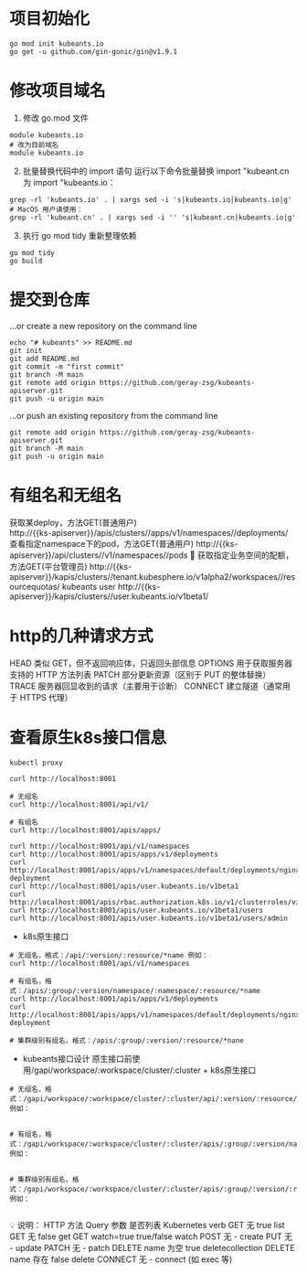 # 项目初始化
```
go mod init kubeants.io
go get -u github.com/gin-gonic/gin@v1.9.1
```

# 修改项目域名
1. 修改 go.mod 文件
```
module kubeants.io
# 改为目前域名
module kubeants.io
```
2. 批量替换代码中的 import 语句 运行以下命令批量替换 import "kubeant.cn 为 import "kubeants.io：
```
grep -rl 'kubeants.io' . | xargs sed -i 's|kubeants.io|kubeants.io|g'
# MacOS 用户请使用：
grep -rl 'kubeant.cn' . | xargs sed -i '' 's|kubeant.cn|kubeants.io|g'
```
3. 执行 go mod tidy 重新整理依赖
```
go mod tidy
go build
```


# 提交到仓库
…or create a new repository on the command line
```
echo "# kubeants" >> README.md
git init
git add README.md
git commit -m "first commit"
git branch -M main
git remote add origin https://github.com/geray-zsg/kubeants-apiserver.git
git push -u origin main
```
…or push an existing repository from the command line
```
git remote add origin https://github.com/geray-zsg/kubeants-apiserver.git
git branch -M main
git push -u origin main
```

# 有组名和无组名
获取某deploy，方法GET(普通用户)      
http://{{ks-apiserver}}/apis/clusters/<cluster>/apps/v1/namespaces/<namespace>/deployments/<deployment>
查看指定namespace下的pod，方法GET(普通用户)
http://{{ks-apiserver}}/api/clusters/<cluster>/v1/namespaces/<namespace>/pods
	获取指定业务空间的配额，方法GET(平台管理员)
http://{{ks-apiserver}}/kapis/clusters/<cluster>/tenant.kubesphere.io/v1alpha2/workspaces/<workspace>/resourcequotas/<workspace>
kubeants user
http://{{ks-apiserver}}/kapis/clusters/<cluster>/user.kubeants.io/v1beta1/

# http的几种请求方式
HEAD	类似 GET，但不返回响应体，只返回头部信息
OPTIONS	用于获取服务器支持的 HTTP 方法列表
PATCH	部分更新资源（区别于 PUT 的整体替换）
TRACE	服务器回显收到的请求（主要用于诊断）
CONNECT	建立隧道（通常用于 HTTPS 代理）

# 查看原生k8s接口信息
```
kubectl proxy

curl http://localhost:8001

# 无组名
curl http://localhost:8001/api/v1/

# 有组名
curl http://localhost:8001/apis/apps/

curl http://localhost:8001/api/v1/namespaces
curl http://localhost:8001/apis/apps/v1/deployments
curl http://localhost:8001/apis/apps/v1/namespaces/default/deployments/nginx-deployment
curl http://localhost:8001/apis/user.kubeants.io/v1beta1
curl http://localhost:8001/apis/rbac.authorization.k8s.io/v1/clusterroles/view
curl http://localhost:8001/apis/user.kubeants.io/v1beta1/users
curl http://localhost:8001/apis/user.kubeants.io/v1beta1/users/admin

```

- k8s原生接口
```
# 无组名，格式：/api/:version/:resource/*name 例如：
curl http://localhost:8001/api/v1/namespaces

# 有组名，格式：/apis/:group/:version/namespace/:namespace/:resource/*name
curl http://localhost:8001/apis/apps/v1/deployments
curl http://localhost:8001/apis/apps/v1/namespaces/default/deployments/nginx-deployment

# 集群级别有组名，格式：/apis/:group/:version/:resource/*nane
```

- kubeants接口设计
原生接口前使用/gapi/workspace/:workspace/cluster/:cluster + k8s原生接口
```
# 无组名，格式：/gapi/workspace/:workspace/cluster/:cluster/api/:version/:resource/*name; 例如：


# 有组名，格式：/gapi/workspace/:workspace/cluster/:cluster/apis/:group/:version/namespace/:namespace/:resource/*name; 例如：


# 集群级别有组名，格式：/gapi/workspace/:workspace/cluster/:cluster/apis/:group/:version/:resource/*nane; 例如：


```


💡 说明：
HTTP 方法	Query 参数	是否列表	Kubernetes verb
GET	无	true	list
GET	无	false	get
GET	watch=true	true/false	watch
POST	无	-	create
PUT	无	-	update
PATCH	无	-	patch
DELETE	name 为空	true	deletecollection
DELETE	name 存在	false	delete
CONNECT	无	-	connect (如 exec 等)